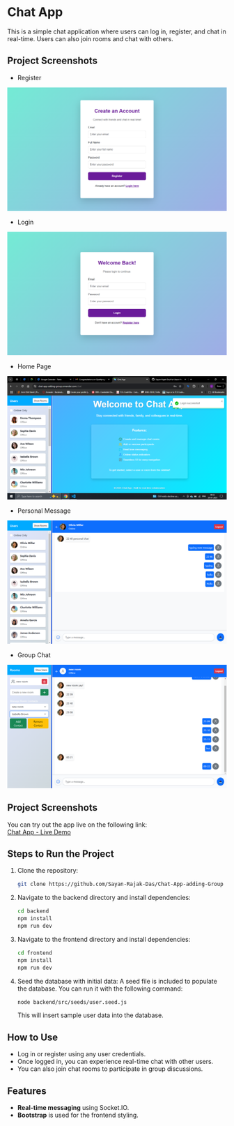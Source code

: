 

# Chat App

This is a simple chat application where users can log in, register, and chat in real-time. Users can also join rooms and chat with others.

## Project Screenshots

- Register

![Screenshot 1](./screenshots/img1.png)  

- Login

![Screenshot 2](./screenshots/img2.png)  

- Home Page

![Screenshot 3](./screenshots/img3.png)  

- Personal Message

![Screenshot 4](./screenshots/img4.png)  

- Group Chat

![Screenshot 5](./screenshots/img5.png)  

## Project Screenshots

You can try out the app live on the following link:  
[Chat App - Live Demo](https://chat-app-adding-group.onrender.com/)


## Steps to Run the Project

1. Clone the repository:
   ```bash
   git clone https://github.com/Sayan-Rajak-Das/Chat-App-adding-Group
   ```

2. Navigate to the backend directory and install dependencies:
   ```bash
   cd backend
   npm install
   npm run dev
   ```

3. Navigate to the frontend directory and install dependencies:
   ```bash
   cd frontend
   npm install
   npm run dev
   ```

4. Seed the database with initial data:
   A seed file is included to populate the database. You can run it with the following command:
   ```bash
   node backend/src/seeds/user.seed.js
   ```
   This will insert sample user data into the database.

## How to Use

- Log in or register using any user credentials.
- Once logged in, you can experience real-time chat with other users.
- You can also join chat rooms to participate in group discussions.

## Features

- **Real-time messaging** using Socket.IO.
- **Bootstrap** is used for the frontend styling.

